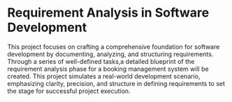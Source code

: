 # Requirement Analysis in Software Development

This project focuses on crafting a comprehensive foundation for software development by documenting, analyzing, and structuring requirements. Through a series of well-defined tasks,a detailed blueprint of the requirement analysis phase for a booking management system will be created. This project simulates a real-world development scenario, emphasizing clarity, precision, and structure in defining requirements to set the stage for successful project execution.